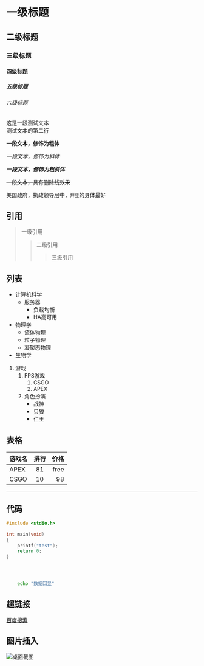 
# 一级标题
## 二级标题
### 三级标题
#### 四级标题
##### 五级标题
###### 六级标题


这是一段测试文本<br>
测试文本的第二行


**一段文本，修饰为粗体**

*一段文本，修饰为斜体*

***一段文本，修饰为粗斜体***

~~一段文本，具有删除线效果~~

美国政府，执政领导层中，`拜登`的身体最好

## 引用

> 一级引用
>> 二级引用
>>> 三级引用

## 列表

* 计算机科学
  * 服务器
    * 负载均衡
    * HA高可用
* 物理学
  * 流体物理
  * 粒子物理
  * 凝聚态物理
* 生物学


1. 游戏
   1. FPS游戏
      1. CSGO
      2. APEX
   2. 角色扮演
      * 战神
      * 只狼
      * 仁王

## 表格

游戏名|排行|价格
---|:---:|---:
APEX|81|free
CSGO|10|98


-------------

## 代码

```c
#include <stdio.h>

int main(void)
{
	printf("test");
	return 0;
}
```

```python
```

```java
```

```cpp
```

```bash
	echo "数据回显"
```

## 超链接

[百度搜索](https://www.baidu.com "点击进入")


## 图片插入
![桌面截图](C://Users//cui88//Desktop//xxx.jpg "def")

